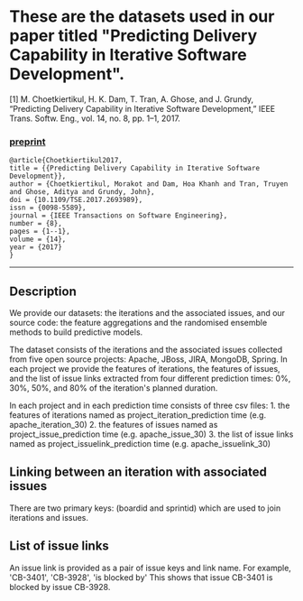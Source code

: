 
# These are the datasets used in our paper titled "Predicting Delivery Capability in Iterative Software Development".

[1] M. Choetkiertikul, H. K. Dam, T. Tran, A. Ghose, and J. Grundy, “Predicting Delivery Capability in Iterative Software Development,” IEEE Trans. Softw. Eng., vol. 14, no. 8, pp. 1–1, 2017.

### [preprint](https://github.com/SEAnalytics/datasets/blob/master/agile%20sprints/IEEE%20TSE2017/preprint_IEEETSE2017.pdf)

```
@article{Choetkiertikul2017,
title = {{Predicting Delivery Capability in Iterative Software Development}},
author = {Choetkiertikul, Morakot and Dam, Hoa Khanh and Tran, Truyen and Ghose, Aditya and Grundy, John},
doi = {10.1109/TSE.2017.2693989},
issn = {0098-5589},
journal = {IEEE Transactions on Software Engineering},
number = {8},
pages = {1--1},
volume = {14},
year = {2017}
}
```
***

Description
-----------

We provide our datasets: the iterations and the associated issues, and our source code: the feature aggregations and the randomised ensemble methods to build predictive models.

The dataset consists of the iterations and the associated issues collected from five open source projects: Apache, JBoss, JIRA, MongoDB, Spring. In each project we provide the features of iterations, the features of issues, and the list of issue links extracted from four different prediction times: 0%, 30%, 50%, and 80% of the iteration's planned duration.

In each project and in each prediction time consists of three csv files: 
    1. the features of iterations named as project_iteration_prediction time (e.g. apache_iteration_30)
    2. the features of issues named as project_issue_prediction time (e.g. apache_issue_30)
    3. the list of issue links named as project_issuelink_prediction time (e.g. apache_issuelink_30)

Linking between an iteration with associated issues
---------------------------------------------------
There are two primary keys: (boardid and sprintid) which are used to join iterations and issues.

List of issue links
-------------------
An issue link is provided as a pair of issue keys and link name.
For example, 'CB-3401', 'CB-3928', 'is blocked by' This shows that issue CB-3401 is blocked by issue CB-3928.



<!-- **Source code**

Our MATLAB source code consists of two main components:(1) the feature aggregations (i.e. Statistical aggregation, Feature aggregation using Bag-of-Words, and Graph-based aggregation) , and (2) the three randomized ensemble methods (i.e. Random Forests, Stochastic Gradient Boosting Machines, and Deep Neural Networks with Dropouts) -->
